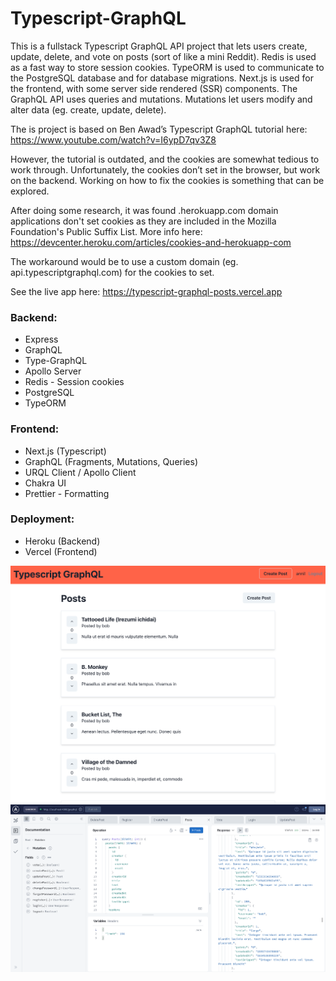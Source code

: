 # Typescript-GraphQL


This is a fullstack Typescript GraphQL API project that lets users create, update, delete, and vote on posts (sort of like a mini Reddit). Redis is used as a fast way to store session cookies. TypeORM is used to communicate to the PostgreSQL database and for database migrations. Next.js is used for the frontend, with some server side rendered (SSR) components. The GraphQL API uses queries and mutations. Mutations let users modify and alter data (eg. create, update, delete).

The is project is based on Ben Awad’s Typescript GraphQL tutorial here: https://www.youtube.com/watch?v=I6ypD7qv3Z8

However, the tutorial is outdated, and the cookies are somewhat tedious to work through. Unfortunately, the cookies don’t set in the browser, but work on the backend. Working on how to fix the cookies is something that can be explored.

After doing some research, it was found .herokuapp.com domain applications don't set cookies as they are included in the Mozilla Foundation's Public Suffix List. More info here: https://devcenter.heroku.com/articles/cookies-and-herokuapp-com

The workaround would be to use a custom domain (eg. api.typescriptgraphql.com) for the cookies to set.

See the live app here: https://typescript-graphql-posts.vercel.app

### Backend:

- Express
- GraphQL
- Type-GraphQL
- Apollo Server
- Redis - Session cookies
- PostgreSQL
- TypeORM

### Frontend:

- Next.js (Typescript)
- GraphQL (Fragments, Mutations, Queries)
- URQL Client / Apollo Client
- Chakra UI
- Prettier - Formatting

### Deployment:

- Heroku (Backend)
- Vercel (Frontend)


![landing page with posts](https://github.com/jonathanleejono/Typescript-GraphQL/blob/main/assets/graphql_frontend_posts.png)
![landing page with posts](https://github.com/jonathanleejono/Typescript-GraphQL/blob/main/assets/studio_apollo_graphql.png)



